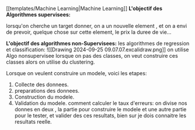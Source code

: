 [[templates/Machine Learning|Machine Learning]]
**L'objectif des Algorithmes supervisees:** 

lorsqu'on cherche un target donner, on a un nouvelle element , et on a envi de prevoir, quelque chose sur cette element, le prix la duree de vie...

**L'objectif des algorithmes non-Supervisees:**
	les algorithmes de regression et classification:
![[Drawing 2024-09-25 09.07.07.excalidraw.png]]
on utilise Algo nonsupervisee lorsque on pas des classes, on veut construire ces classes alors on utilise du clustering.

Lorsque on veulent construire un modele, voici les etapes:
1. Collecte des donnees.
2. preparations des donnees.
3. Construction du modele.
4. Validation du modele.
comment calculer le taux d'erreurs:
on divise nos donnes en deux , la partie pour construire le modele et une autre partie pour le tester, et valider des ces resultats, bien sur je dois connaitre les resultats reelle. 